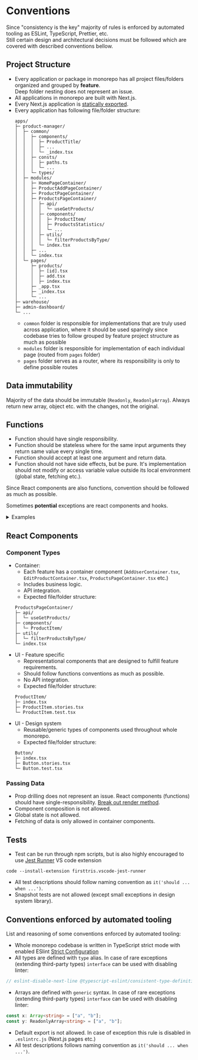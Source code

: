 # Conventions

Since "consistency is the key" majority of rules is enforced by automated tooling as ESLint, TypeScript, Prettier, etc.  
Still certain design and architectural decisions must be followed which are covered with described conventions bellow.

## Project Structure

- Every application or package in monorepo has all project files/folders organized and grouped by **feature**.  
  Deep folder nesting does not represent an issue.
- All applications in monorepo are built with Next.js.
- Every Next.js application is [statically exported](https://nextjs.org/docs/advanced-features/static-html-export).
- Every application has following file/folder structure:
  ```shell
  apps/
  ├─ product-manager/
  │  ├─ common/
  │  │  ├─ components/
  │  │  │  ├─ ProductTitle/
  │  │  │  ├─ ...
  │  │  │  └─ _index.tsx
  │  │  ├─ consts/
  │  │  │  ├─ paths.ts
  │  │  │  └─ ...
  │  │  └─ types/
  │  ├─ modules/
  │  │  ├─ HomePageContainer/
  │  │  ├─ ProductAddPageContainer/
  │  │  ├─ ProductPageContainer/
  │  │  ├─ ProductsPageContainer/
  │  │  │  ├─ api/
  │  │  │  │  └─ useGetProducts/
  │  │  │  ├─ components/
  │  │  │  │  ├─ ProductItem/
  │  │  │  │  ├─ ProductsStatistics/
  │  │  │  │  └─ ...
  │  │  │  ├─ utils/
  │  │  │  │  └─ filterProductsByType/
  │  │  │  └─ index.tsx
  │  │  ├─ ...
  │  │  └─ index.tsx
  │  └─ pages/
  │     ├─ products/
  │     │  ├─ [id].tsx
  │     │  ├─ add.tsx
  │     │  ├─ index.tsx
  │     ├─ _app.tsx
  │     ├─ _index.tsx
  │     └─ ...
  ├─ warehouse/
  ├─ admin-dashboard/
  └─ ...
  ```
  - `common` folder is responsible for implementations that are truly used across application, where it should be used sparingly since codebase tries to follow grouped by feature project structure as much as possible
  - `modules` folder is responsible for implementation of each individual page (routed from `pages` folder)
  - `pages` folder serves as a router, where its responsibility is only to define possible routes

## Data immutability

Majority of the data should be immutable (`Readonly`, `ReadonlyArray`). Always return new array, object etc. with the changes, not the original.

## Functions

- Function should have single responsibility.
- Function should be stateless where for the same input arguments they return same value every single time.
- Function should accept at least one argument and return data.
- Function should not have side effects, but be pure. It's implementation should not modify or access variable value outside its local environment (global state, fetching etc.).

Since React components are also functions, convention should be followed as much as possible.

Sometimes **potential** exceptions are react components and hooks.

<details>
<summary>Examples</summary>

```ts
const Logo = () => {
  return (
    <svg width="100" height="100">
      <circle cx="50" cy="50" r="40"></circle>
      <text x="50%" y="50%">
        Icon
      </text>
    </svg>
  );
};

const ProductsPageContainer = () => {
  const { data: products } = useFetchProducts();

  return (
    <div>
      {products.map((product) => (
        <ProductItem name={product.name} />
      ))}
    </div>
  );
};

const useGetUsers: UseGeUsers = ({ country, isActive }) =>
  useQuery(["fetchUsers", { country, isActive }], () => fetchUsers({ country, isActive }));
```

</details>

## React Components

### Component Types

- Container:
  - Each feature has a container component (`AddUserContainer.tsx`, `EditProductContainer.tsx`, `ProductsPageContainer.tsx` etc.)
  - Includes business logic.
  - API integration.
  - Expected file/folder structure:
  ```
  ProductsPageContainer/
  ├─ api/
  │  └─ useGetProducts/
  ├─ components/
  │  └─ ProductItem/
  ├─ utils/
  │  └─ filterProductsByType/
  └─ index.tsx
  ```
- UI - Feature specific
  - Representational components that are designed to fulfill feature requirements.
  - Should follow functions conventions as much as possible.
  - No API integration.
  - Expected file/folder structure:
  ```
  ProductItem/
  ├─ index.tsx
  ├─ ProductItem.stories.tsx
  └─ ProductItem.test.tsx
  ```
- UI - Design system
  - Reusable/generic types of components used throughout whole monorepo.
  - Expected file/folder structure:
  ```
  Button/
  ├─ index.tsx
  ├─ Button.stories.tsx
  └─ Button.test.tsx
  ```

### Passing Data

- Prop drilling does not represent an issue. React components (functions) should have single-responsibility. [Break out render method](https://kentcdodds.com/blog/prop-drilling#how-can-we-avoid-problems-with-prop-drilling).
- Component composition is not allowed.
- Global state is not allowed.
- Fetching of data is only allowed in container components.

## Tests

- Test can be run through npm scripts, but is also highly encouraged to use [Jest Runner](https://marketplace.visualstudio.com/items?itemName=firsttris.vscode-jest-runner) VS code extension

```shell
code --install-extension firsttris.vscode-jest-runner
```

- All test descriptions should follow naming convention as `it('should ... when ...')`.
- Snapshot tests are not allowed (except small exceptions in design system library).

## Conventions enforced by automated tooling

List and reasoning of some conventions enforced by automated tooling:

- Whole monorepo codebase is written in TypeScript strict mode with enabled ESlint [Strict Configuration](https://typescript-eslint.io/docs/linting/configs#strict)
- All types are defined with `type` alias. In case of rare exceptions (extending third-party types) `interface` can be used with disabling linter:

```ts
// eslint-disable-next-line @typescript-eslint/consistent-type-definitions
```

- Arrays are defined with `generic` syntax. In case of rare exceptions (extending third-party types) `interface` can be used with disabling linter:

```ts
const x: Array<string> = ["a", "b"];
const y: ReadonlyArray<string> = ["a", "b"];
```

- Default export is not allowed. In case of exception this rule is disabled in `.eslintrc.js` (Next.js pages etc.)
- All test descriptions follows naming convention as `it('should ... when ...')`.
